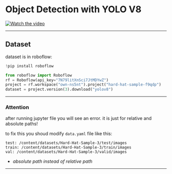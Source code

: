 # Object Detection with YOLO V8

[![Watch the video](https://drive.google.com/file/d/1UUEnnnhtwJu528QqwIuSndUCx0grbXQg/view?usp=drive_link)](https://drive.google.com/file/d/1METIKP6e4p6RFO6_fGChYjEUp0n_CfYh/view?usp=drive_link)
___
## Dataset

dataset is in roboflow:

```python
!pip install roboflow

from roboflow import Roboflow
rf = Roboflow(api_key="7N79litXnSci7JtMDYwZ")
project = rf.workspace("own-ns5nt").project("hard-hat-sample-f9qdp")
dataset = project.version(3).download("yolov8")
```
___
### Attention

after running jupyter file you will see an error. it is just for relative and absolute paths!

to fix this you shoud modify `data.yaml` file like this:

```
test: /content/datasets/Hard-Hat-Sample-3/test/images
train: /content/datasets/Hard-Hat-Sample-3/train/images
val: /content/datasets/Hard-Hat-Sample-3/valid/images
```
* *absolute path instead of relative path*
___